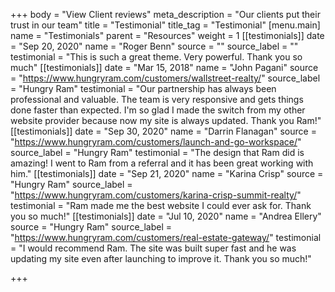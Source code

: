 +++
body = "View Client reviews"
meta_description = "Our clients put their trust in our team"
title = "Testimonial"
title_tag = "Testimonial"
[menu.main]
name = "Testimonials"
parent = "Resources"
weight = 1
[[testimonials]]
date = "Sep 20, 2020"
name = "Roger Benn"
source = ""
source_label = ""
testimonial = "This is such a great theme. Very powerful. Thank you so much"
[[testimonials]]
date = "Mar 15, 2018"
name = "John Pagani"
source = "https://www.hungryram.com/customers/wallstreet-realty/"
source_label = "Hungry Ram"
testimonial = "Our partnership has always been professional and valuable. The team is very responsive and gets things done faster than expected. I'm so glad I made the switch from my other website provider because now my site is always updated. Thank you Ram!"
[[testimonials]]
date = "Sep 30, 2020"
name = "Darrin Flanagan"
source = "https://www.hungryram.com/customers/launch-and-go-workspace/"
source_label = "Hungry Ram"
testimonial = "The design that Ram did is amazing! I went to Ram from a referral and it has been great working with him."
[[testimonials]]
date = "Sep 21, 2020"
name = "Karina Crisp"
source = "Hungry Ram"
source_label = "https://www.hungryram.com/customers/karina-crisp-summit-realty/"
testimonial = "Ram made me the best website I could ever ask for. Thank you so much!"
[[testimonials]]
date = "Jul 10, 2020"
name = "Andrea Ellery"
source = "Hungry Ram"
source_label = "https://www.hungryram.com/customers/real-estate-gateway/"
testimonial = "I would recommend Ram. The site was built super fast and he was updating my site even after launching to improve it. Thank you so much!"

+++
